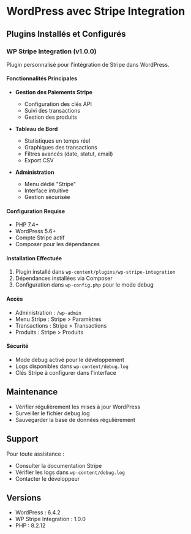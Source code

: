 # WordPress avec Stripe Integration

## Plugins Installés et Configurés

### WP Stripe Integration (v1.0.0)
Plugin personnalisé pour l'intégration de Stripe dans WordPress.

#### Fonctionnalités Principales
- **Gestion des Paiements Stripe**
  - Configuration des clés API
  - Suivi des transactions
  - Gestion des produits

- **Tableau de Bord**
  - Statistiques en temps réel
  - Graphiques des transactions
  - Filtres avancés (date, statut, email)
  - Export CSV

- **Administration**
  - Menu dédié "Stripe"
  - Interface intuitive
  - Gestion sécurisée

#### Configuration Requise
- PHP 7.4+
- WordPress 5.6+
- Compte Stripe actif
- Composer pour les dépendances

#### Installation Effectuée
1. Plugin installé dans `wp-content/plugins/wp-stripe-integration`
2. Dépendances installées via Composer
3. Configuration dans `wp-config.php` pour le mode debug

#### Accès
- Administration : `/wp-admin`
- Menu Stripe : Stripe > Paramètres
- Transactions : Stripe > Transactions
- Produits : Stripe > Produits

#### Sécurité
- Mode debug activé pour le développement
- Logs disponibles dans `wp-content/debug.log`
- Clés Stripe à configurer dans l'interface

## Maintenance
- Vérifier régulièrement les mises à jour WordPress
- Surveiller le fichier debug.log
- Sauvegarder la base de données régulièrement

## Support
Pour toute assistance :
- Consulter la documentation Stripe
- Vérifier les logs dans `wp-content/debug.log`
- Contacter le développeur

## Versions
- WordPress : 6.4.2
- WP Stripe Integration : 1.0.0
- PHP : 8.2.12 